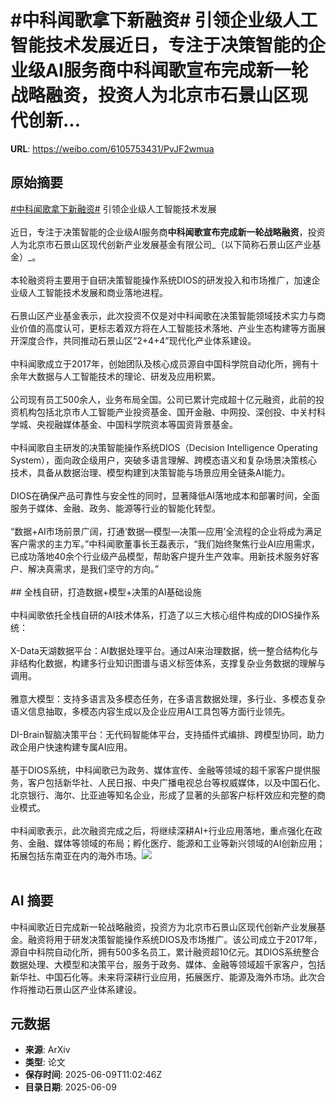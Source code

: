 # #中科闻歌拿下新融资# 引领企业级人工智能技术发展近日，专注于决策智能的企业级AI服务商**中科闻歌宣布完成新一轮战略融资**，投资人为北京市石景山区现代创新...

**URL**: https://weibo.com/6105753431/PvJF2wmua

## 原始摘要

<a href="https://m.weibo.cn/search?containerid=231522type%3D1%26t%3D10%26q%3D%23%E4%B8%AD%E7%A7%91%E9%97%BB%E6%AD%8C%E6%8B%BF%E4%B8%8B%E6%96%B0%E8%9E%8D%E8%B5%84%23&amp;extparam=%23%E4%B8%AD%E7%A7%91%E9%97%BB%E6%AD%8C%E6%8B%BF%E4%B8%8B%E6%96%B0%E8%9E%8D%E8%B5%84%23" data-hide=""><span class="surl-text">#中科闻歌拿下新融资#</span></a> 引领企业级人工智能技术发展<br><br>近日，专注于决策智能的企业级AI服务商**中科闻歌宣布完成新一轮战略融资**，投资人为北京市石景山区现代创新产业发展基金有限公司_（以下简称石景山区产业基金）_。<br><br>本轮融资将主要用于自研决策智能操作系统DIOS的研发投入和市场推广，加速企业级人工智能技术发展和商业落地进程。<br><br>石景山区产业基金表示，此次投资不仅是对中科闻歌在决策智能领域技术实力与商业价值的高度认可，更标志着双方将在人工智能技术落地、产业生态构建等方面展开深度合作，共同推动石景山区“2+4+4”现代化产业体系建设。<br><br>中科闻歌成立于2017年，创始团队及核心成员源自中国科学院自动化所，拥有十余年大数据与人工智能技术的理论、研发及应用积累。<br><br>公司现有员工500余人，业务布局全国。公司已累计完成超十亿元融资，此前的投资机构包括北京市人工智能产业投资基金、国开金融、中网投、深创投、中关村科学城、央视融媒体基金、中国科学院资本等国资背景基金。<br><br>中科闻歌自主研发的决策智能操作系统DIOS（Decision Intelligence Operating System），面向政企级用户，突破多语言理解、跨模态语义和复杂场景决策核心技术，具备从数据治理、模型构建到决策智能与场景应用全链条AI能力。<br><br>DIOS在确保产品可靠性与安全性的同时，显著降低AI落地成本和部署时间，全面服务于媒体、金融、政务、能源等行业的智能化转型。<br><br>“数据+AI市场前景广阔，打通‘数据—模型—决策—应用’全流程的企业将成为满足客户需求的主力军。”中科闻歌董事长王磊表示，“我们始终聚焦行业AI应用需求，已成功落地40余个行业级产品模型，帮助客户提升生产效率。用新技术服务好客户、解决真需求，是我们坚守的方向。”<br><br>## 全栈自研，打造数据+模型+决策的AI基础设施<br><br>中科闻歌依托全栈自研的AI技术体系，打造了以三大核心组件构成的DIOS操作系统：<br><br>X-Data天湖数据平台：AI数据处理平台。通过AI来治理数据，统一整合结构化与非结构化数据，构建多行业知识图谱与语义标签体系，支撑复杂业务数据的理解与调用。<br><br>雅意大模型：支持多语言及多模态任务，在多语言数据处理，多行业、多模态复杂语义信息抽取，多模态内容生成以及企业应用AI工具包等方面行业领先。<br><br>DI-Brain智脑决策平台：无代码智能体平台，支持插件式编排、跨模型协同，助力政企用户快速构建专属AI应用。<br><br>基于DIOS系统，中科闻歌已为政务、媒体宣传、金融等领域的超千家客户提供服务，客户包括新华社、人民日报、中央广播电视总台等权威媒体，以及中国石化、北京银行、海尔、比亚迪等知名企业，形成了显著的头部客户标杆效应和完整的商业模式。<br><br>中科闻歌表示，此次融资完成之后，将继续深耕AI+行业应用落地，重点强化在政务、金融、媒体等领域的布局；孵化医疗、能源和工业等新兴领域的AI创新应用；拓展包括东南亚在内的海外市场。<img style="" src="https://tvax2.sinaimg.cn/large/006Fd7o3gy1i2921faylpj30u008jjwp.jpg" referrerpolicy="no-referrer"><br><br>

## AI 摘要

中科闻歌近日完成新一轮战略融资，投资方为北京市石景山区现代创新产业发展基金。融资将用于研发决策智能操作系统DIOS及市场推广。该公司成立于2017年，源自中科院自动化所，拥有500多名员工，累计融资超10亿元。其DIOS系统整合数据处理、大模型和决策平台，服务于政务、媒体、金融等领域超千家客户，包括新华社、中国石化等。未来将深耕行业应用，拓展医疗、能源及海外市场。此次合作将推动石景山区产业体系建设。

## 元数据

- **来源**: ArXiv
- **类型**: 论文
- **保存时间**: 2025-06-09T11:02:46Z
- **目录日期**: 2025-06-09
